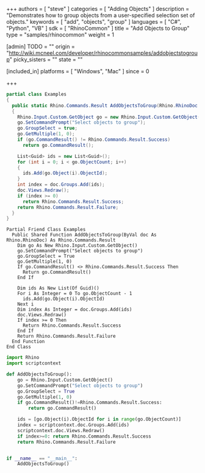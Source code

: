 +++
authors = [ "steve" ]
categories = [ "Adding Objects" ]
description = "Demonstrates how to group objects from a user-specified selection set of objects."
keywords = [ "add", "objects", "group" ]
languages = [ "C#", "Python", "VB" ]
sdk = [ "RhinoCommon" ]
title = "Add Objects to Group"
type = "samples/rhinocommon"
weight = 1

[admin]
TODO = ""
origin = "http://wiki.mcneel.com/developer/rhinocommonsamples/addobjectstogroup"
picky_sisters = ""
state = ""

[included_in]
platforms = [ "Windows", "Mac" ]
since = 0

+++

<div class="codetab-content" id="cs">

```cs
partial class Examples
{
  public static Rhino.Commands.Result AddObjectsToGroup(Rhino.RhinoDoc doc)
  {
    Rhino.Input.Custom.GetObject go = new Rhino.Input.Custom.GetObject();
    go.SetCommandPrompt("Select objects to group");
    go.GroupSelect = true;
    go.GetMultiple(1, 0);
    if (go.CommandResult() != Rhino.Commands.Result.Success)
      return go.CommandResult();

    List<Guid> ids = new List<Guid>();
    for (int i = 0; i < go.ObjectCount; i++)
    {
      ids.Add(go.Object(i).ObjectId);
    }
    int index = doc.Groups.Add(ids);
    doc.Views.Redraw();
    if (index >= 0)
      return Rhino.Commands.Result.Success;
    return Rhino.Commands.Result.Failure;
  }
}
```

</div>


<div class="codetab-content" id="vb">

```vbnet
Partial Friend Class Examples
  Public Shared Function AddObjectsToGroup(ByVal doc As Rhino.RhinoDoc) As Rhino.Commands.Result
	Dim go As New Rhino.Input.Custom.GetObject()
	go.SetCommandPrompt("Select objects to group")
	go.GroupSelect = True
	go.GetMultiple(1, 0)
	If go.CommandResult() <> Rhino.Commands.Result.Success Then
	  Return go.CommandResult()
	End If

	Dim ids As New List(Of Guid)()
	For i As Integer = 0 To go.ObjectCount - 1
	  ids.Add(go.Object(i).ObjectId)
	Next i
	Dim index As Integer = doc.Groups.Add(ids)
	doc.Views.Redraw()
	If index >= 0 Then
	  Return Rhino.Commands.Result.Success
	End If
	Return Rhino.Commands.Result.Failure
  End Function
End Class
```

</div>


<div class="codetab-content" id="py">

```python
import Rhino
import scriptcontext

def AddObjectsToGroup():
    go = Rhino.Input.Custom.GetObject()
    go.SetCommandPrompt("Select objects to group")
    go.GroupSelect = True
    go.GetMultiple(1, 0)
    if go.CommandResult()!=Rhino.Commands.Result.Success:
        return go.CommandResult()

    ids = [go.Object(i).ObjectId for i in range(go.ObjectCount)]
    index = scriptcontext.doc.Groups.Add(ids)
    scriptcontext.doc.Views.Redraw()
    if index>=0: return Rhino.Commands.Result.Success
    return Rhino.Commands.Result.Failure


if __name__ == "__main__":
    AddObjectsToGroup()
```

</div>
